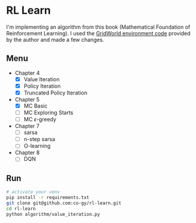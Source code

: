 # RL Learn

I'm implementing an algorithm from this book (Mathematical Foundation of Reinforcement Learning). I used the [GridWorld environment code](https://github.com/MathFoundationRL/Book-Mathematical-Foundation-of-Reinforcement-Learning) provided by the author and made a few changes.

## Menu

- Chapter 4
  - [x] Value Iteration
  - [x] Policy Iteration
  - [x] Truncated Policy Iteration
- Chapter 5
  - [x] MC Basic
  - [ ] MC Exploring Starts
  - [ ] MC $\epsilon$-greedy
- Chapter 7
  - [ ] sarsa
  - [ ] n-step sarsa
  - [ ] O-learning
- Chapter 8
  - [ ] DQN

## Run
```zsh
# activate your venv
pip install -r requirements.txt
git clone git@github.com:co-gy/rl-learn.git
cd rl-learn
python algorithm/value_iteration.py
```
